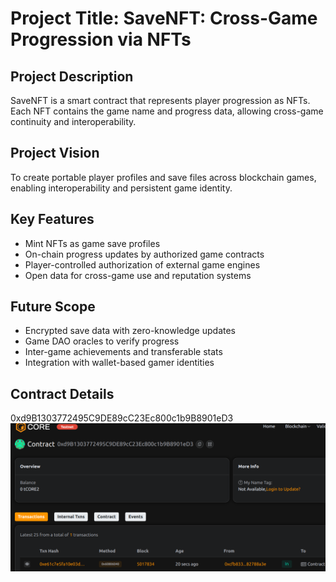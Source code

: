 # Project Title: SaveNFT: Cross-Game Progression via NFTs

## Project Description

SaveNFT is a smart contract that represents player progression as NFTs. Each NFT contains the game name and progress data, allowing cross-game continuity and interoperability.

## Project Vision

To create portable player profiles and save files across blockchain games, enabling interoperability and persistent game identity.

## Key Features

- Mint NFTs as game save profiles
- On-chain progress updates by authorized game contracts
- Player-controlled authorization of external game engines
- Open data for cross-game use and reputation systems

## Future Scope

- Encrypted save data with zero-knowledge updates
- Game DAO oracles to verify progress
- Inter-game achievements and transferable stats
- Integration with wallet-based gamer identities

## Contract Details
0xd9B1303772495C9DE89cC23Ec800c1b9B8901eD3
![alt text](image.png)